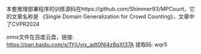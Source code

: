本套推理部署程序的训练源码在https://github.com/Shimmer93/MPCount，它的文章名称是
《Single Domain Generalization for Crowd Counting》，文章中了CVPR2024 

onnx文件在百度云盘，链接: https://pan.baidu.com/s/1YjUyix_adt0Nl4z8qXI37A 提取码: wqr5
